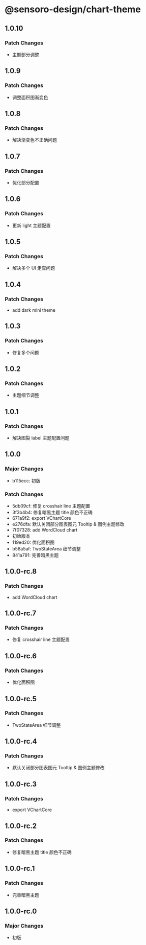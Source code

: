 # @sensoro-design/chart-theme

## 1.0.10

### Patch Changes

- 主题部分调整

## 1.0.9

### Patch Changes

- 调整面积图渐变色

## 1.0.8

### Patch Changes

- 解决渐变色不正确问题

## 1.0.7

### Patch Changes

- 优化部分配置

## 1.0.6

### Patch Changes

- 更新 light 主题配置

## 1.0.5

### Patch Changes

- 解决多个 UI 走查问题

## 1.0.4

### Patch Changes

- add dark mini theme

## 1.0.3

### Patch Changes

- 修复多个问题

## 1.0.2

### Patch Changes

- 主题细节调整

## 1.0.1

### Patch Changes

- 解决图裂 label 主题配置问题

## 1.0.0

### Major Changes

- b115ecc: 初版

### Patch Changes

- 5db09cf: 修复 crosshair line 主题配置
- 3f3b4b4: 修复暗黑主题 title 颜色不正确
- 671a9f2: export VChartCore
- e276dfa: 默认关闭部分图表图元 Tooltip & 图例主题修改
- 7f07328: add WordCloud chart
- 初始版本
- 119ed20: 优化面积图
- b58a5af: TwoStateArea 细节调整
- 841a791: 完善暗黑主题

## 1.0.0-rc.8

### Patch Changes

- add WordCloud chart

## 1.0.0-rc.7

### Patch Changes

- 修复 crosshair line 主题配置

## 1.0.0-rc.6

### Patch Changes

- 优化面积图

## 1.0.0-rc.5

### Patch Changes

- TwoStateArea 细节调整

## 1.0.0-rc.4

### Patch Changes

- 默认关闭部分图表图元 Tooltip & 图例主题修改

## 1.0.0-rc.3

### Patch Changes

- export VChartCore

## 1.0.0-rc.2

### Patch Changes

- 修复暗黑主题 title 颜色不正确

## 1.0.0-rc.1

### Patch Changes

- 完善暗黑主题

## 1.0.0-rc.0

### Major Changes

- 初版
